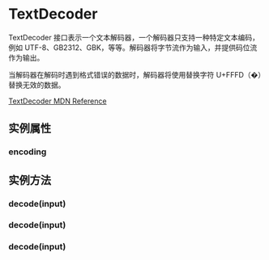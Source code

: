 # TextDecoder

TextDecoder 接口表示一个文本解码器，一个解码器只支持一种特定文本编码，例如 UTF-8、GB2312、GBK，等等。解码器将字节流作为输入，并提供码位流作为输出。

当解码器在解码时遇到格式错误的数据时，解码器将使用替换字符 U+FFFD（�）替换无效的数据。

[TextDecoder MDN Reference](https://developer.mozilla.org/docs/Web/API/TextDecoder)

## 实例属性


### encoding

<!-- UTSJSON.TextDecoder.encoding.description -->

<!-- UTSJSON.TextDecoder.encoding.param -->

<!-- UTSJSON.TextDecoder.encoding.returnValue -->

<!-- UTSJSON.TextDecoder.encoding.test -->

<!-- UTSJSON.TextDecoder.encoding.compatibility -->

<!-- UTSJSON.TextDecoder.encoding.tutorial -->


## 实例方法


### decode(input)

<!-- UTSJSON.TextDecoder.decode.description -->

<!-- UTSJSON.TextDecoder.decode.param -->

<!-- UTSJSON.TextDecoder.decode.returnValue -->

<!-- UTSJSON.TextDecoder.decode.test -->

<!-- UTSJSON.TextDecoder.decode.compatibility -->

<!-- UTSJSON.TextDecoder.decode.tutorial -->

### decode(input)

<!-- UTSJSON.TextDecoder.decode_1.description -->

<!-- UTSJSON.TextDecoder.decode_1.param -->

<!-- UTSJSON.TextDecoder.decode_1.returnValue -->

<!-- UTSJSON.TextDecoder.decode_1.test -->

<!-- UTSJSON.TextDecoder.decode_1.compatibility -->

<!-- UTSJSON.TextDecoder.decode_1.tutorial -->

### decode(input)

<!-- UTSJSON.TextDecoder.decode_2.description -->

<!-- UTSJSON.TextDecoder.decode_2.param -->

<!-- UTSJSON.TextDecoder.decode_2.returnValue -->

<!-- UTSJSON.TextDecoder.decode_2.test -->

<!-- UTSJSON.TextDecoder.decode_2.compatibility -->

<!-- UTSJSON.TextDecoder.decode_2.tutorial -->
